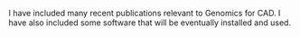 I have included many recent publications relevant to Genomics for CAD. I have also included some software that will be eventually installed and used.
